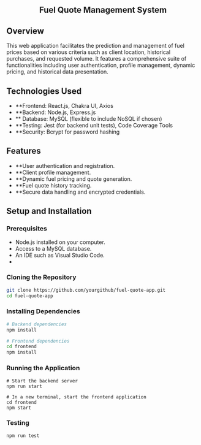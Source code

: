 <h2 align="center">
  Fuel Quote Management System
</h2> 

## Overview
This web application facilitates the prediction and management of fuel prices based on various criteria such as client location, historical purchases, and requested volume. It features a comprehensive suite of functionalities including user authentication, profile management, dynamic pricing, and historical data presentation.

## Technologies Used 
- **Frontend: React.js, Chakra UI, Axios
- **Backend: Node.js, Express.js
- ** Database: MySQL (flexible to include NoSQL if chosen)
- **Testing: Jest (for backend unit tests), Code Coverage Tools
- **Security: Bcrypt for password hashing

## Features 
- **User authentication and registration.
- **Client profile management.
- **Dynamic fuel pricing and quote generation.
- **Fuel quote history tracking.
- **Secure data handling and encrypted credentials.

## Setup and Installation
### Prerequisites
- Node.js installed on your computer.
- Access to a MySQL database.
- An IDE such as Visual Studio Code.
- 
### Cloning the Repository
```bash
git clone https://github.com/yourgithub/fuel-quote-app.git
cd fuel-quote-app
```
### Installing Dependencies
```bash
# Backend dependencies
npm install

# Frontend dependencies
cd frontend
npm install
```
### Running the Application
```
# Start the backend server
npm run start

# In a new terminal, start the frontend application
cd frontend
npm start
```

### Testing
```
npm run test
```

<br>


